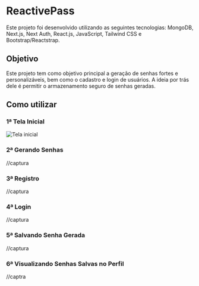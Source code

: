 # ReactivePass

Este projeto foi desenvolvido utilizando as seguintes tecnologias: MongoDB, Next.js, Next Auth, React.js, JavaScript, Tailwind CSS e Bootstrap/Reactstrap.

## Objetivo

Este projeto tem como objetivo principal a geração de senhas fortes e personalizáveis, bem como o cadastro e login de usuários. A ideia por trás dele é permitir o armazenamento seguro de senhas geradas.

## Como utilizar

### 1ª Tela Inicial
<img src="https://gifyu.com/image/S6xTh" title="Tela inicial" alt="Tela inicial" />

### 2ª Gerando Senhas
//captura

### 3ª Registro
//captura

### 4ª Login
//captura

### 5ª Salvando Senha Gerada
//captura

### 6ª Visualizando Senhas Salvas no Perfil
//captra

